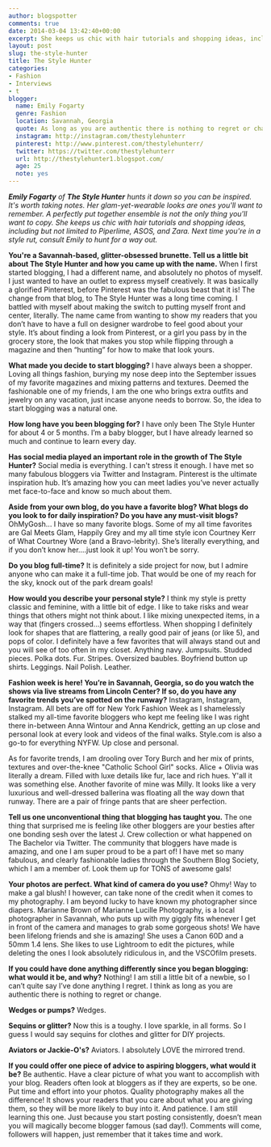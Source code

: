 ```yaml
---
author: blogspotter
comments: true
date: 2014-03-04 13:42:40+00:00
excerpt: She keeps us chic with hair tutorials and shopping ideas, including but not limited to Piperlime, ASOS, and Zara. Next time you're in a style rut, consult Emily to hunt for a way out.
layout: post
slug: the-style-hunter
title: The Style Hunter
categories:
- Fashion
- Interviews
- t
blogger:
  name: Emily Fogarty
  genre: Fashion
  location: Savannah, Georgia
  quote: As long as you are authentic there is nothing to regret or change.
  instagram: http://instagram.com/thestylehunterr
  pinterest: http://www.pinterest.com/thestylehunterr/
  twitter: https://twitter.com/thestylehunterr
  url: http://thestylehunter1.blogspot.com/
  age: 25
  note: yes
---
```


_**Emily Fogarty** of **The Style Hunter** hunts it down so you can be inspired. It's worth taking notes. Her glam-yet-wearable looks are ones you'll want to remember. A perfectly put together ensemble is not the only thing you'll want to copy. She keeps us chic with hair tutorials and shopping ideas, including but not limited to Piperlime, ASOS, and Zara. Next time you're in a style rut, consult Emily to hunt for a way out._

**You're a Savannah-based, glitter-obsessed brunette. Tell us a little bit about The Style Hunter and how you came up with the name.** When I first started blogging, I had a different name, and absolutely no photos of myself. I just wanted to have an outlet to express myself creatively. It was basically a glorified Pinterest, before Pinterest was the fabulous beast that it is! The change from that blog, to The Style Hunter was a long time coming. I battled with myself about making the switch to putting myself front and center, literally. The name came from wanting to show my readers that you don’t have to have a full on designer wardrobe to feel good about your style. It’s about finding a look from Pinterest, or a girl you pass by in the grocery store, the look that makes you stop while flipping through a magazine and then “hunting” for how to make that look yours.

**What made you decide to start blogging?** I have always been a shopper. Loving all things fashion, burying my nose deep into the September issues of my favorite magazines and mixing patterns and textures. Deemed the fashionable one of my friends, I am the one who brings extra outfits and jewelry on any vacation, just incase anyone needs to borrow. So, the idea to start blogging was a natural one.

**How long have you been blogging for?** I have only been The Style Hunter for about 4 or 5 months. I’m a baby blogger, but I have already learned so much and continue to learn every day.

**Has social media played an important role in the growth of The Style Hunter?** Social media is everything. I can't stress it enough. I have met so many fabulous bloggers via Twitter and Instagram. Pinterest is the ultimate inspiration hub. It’s amazing how you can meet ladies you’ve never actually met face-to-face and know so much about them.

**Aside from your own blog, do you have a favorite blog? What blogs do you look to for daily inspiration? Do you have any must-visit blogs?** OhMyGosh... I have so many favorite blogs. Some of my all time favorites are Gal Meets Glam, Happily Grey and my all time style icon Courtney Kerr of What Courtney Wore (and a Bravo-lebrity). She’s literally everything, and if you don’t know her….just look it up! You won’t be sorry.

**Do you blog full-time?** It is definitely a side project for now, but I admire anyone who can make it a full-time job. That would be one of my reach for the sky, knock out of the park dream goals!

**How would you describe your personal style?** I think my style is pretty classic and feminine, with a little bit of edge. I like to take risks and wear things that others might not think about. I like mixing unexpected items, in a way that (fingers crossed...) seems effortless. When shopping I definitely look for shapes that are flattering, a really good pair of jeans (or like 5), and pops of color. I definitely have a few favorites that will always stand out and you will see of too often in my closet. Anything navy. Jumpsuits. Studded pieces. Polka dots. Fur. Stripes. Oversized baubles. Boyfriend button up shirts. Leggings. Nail Polish. Leather.

**Fashion week is here! You’re in Savannah, Georgia, so do you watch the shows via live streams from Lincoln Center? If so, do you have any favorite trends you’ve spotted on the runway?** Instagram, Instagram, Instagram. All bets are off for New York Fashion Week as I shamelessly stalked my all-time favorite bloggers who kept me feeling like I was right there in-between Anna Wintour and Anna Kendrick, getting an up close and personal look at every look and videos of the final walks. Style.com is also a go-to for everything NYFW. Up close and personal.

As for favorite trends, I am drooling over Tory Burch and her mix of prints, textures and over-the-knee "Catholic School Girl" socks. Alice + Olivia was literally a dream. Filled with luxe details like fur, lace and rich hues. Y'all it was something else. Another favorite of mine was Milly. It looks like a very luxurious and well-dressed ballerina was floating all the way down that runway. There are a pair of fringe pants that are sheer perfection.

**Tell us one unconventional thing that blogging has taught you.** The one thing that surprised me is feeling like other bloggers are your besties after one bonding sesh over the latest J. Crew collection or what happened on The Bachelor via Twitter. The community that bloggers have made is amazing, and one I am super proud to be a part of! I have met so many fabulous, and clearly fashionable ladies through the Southern Blog Society, which I am a member of. Look them up for TONS of awesome gals!

**Your photos are perfect. What kind of camera do you use?** Ohmy! Way to make a gal blush! I however, can take none of the credit when it comes to my photography. I am beyond lucky to have known my photographer since diapers. Marianne Brown of Marianne Lucille Photography, is a local photographer in Savannah, who puts up with my giggly fits whenever I get in front of the camera and manages to grab some gorgeous shots! We have been lifelong friends and she is amazing! She uses a Canon 60D and a 50mm 1.4 lens. She likes to use Lightroom to edit the pictures, while deleting the ones I look absolutely ridiculous in, and the VSCOfilm presets.

**If you could have done anything differently since you began blogging: what would it be, and why?** Nothing! I am still a little bit of a newbie, so I can’t quite say I’ve done anything I regret. I think as long as you are authentic there is nothing to regret or change.

**Wedges or pumps?** Wedges.

**Sequins or glitter?** Now this is a toughy. I love sparkle, in all forms. So I guess I would say sequins for clothes and glitter for DIY projects.

**Aviators or Jackie-O's?** Aviators. I absolutely LOVE the mirrored trend.

**If you could offer one piece of advice to aspiring bloggers, what would it be?** Be authentic. Have a clear picture of what you want to accomplish with your blog. Readers often look at bloggers as if they are experts, so be one. Put time and effort into your photos. Quality photography makes all the difference! It shows your readers that you care about what you are giving them, so they will be more likely to buy into it. And patience. I am still learning this one. Just because you start posting consistently, doesn’t mean you will magically become blogger famous (sad day!). Comments will come, followers will happen, just remember that it takes time and work.
